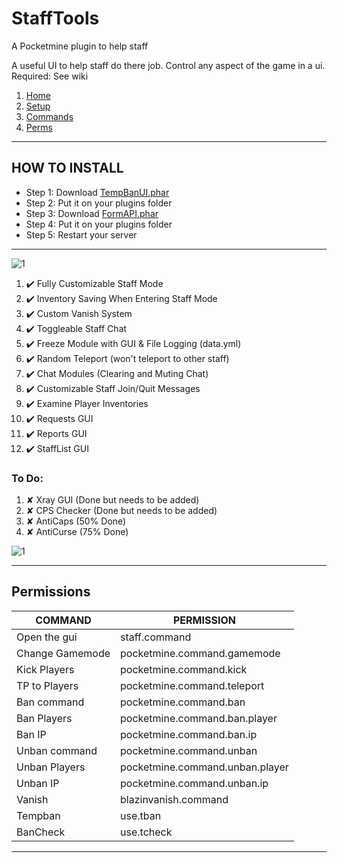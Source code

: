 # StaffTools
A Pocketmine plugin to help staff

A useful UI to help staff do there job.
Control any aspect of the game in a ui.
Required: See wiki 
1. [Home](https://github.com/callumrawlinson/StaffTools/wiki/Home/)
2. [Setup](https://github.com/callumrawlinson/StaffTools/wiki/Setup/)
3. [Commands](https://github.com/callumrawlinson/StaffTools/wiki/Commands/)
4. [Perms](https://github.com/callumrawlinson/StaffTools/wiki/Perms/)

---

## HOW TO INSTALL
* Step 1: Download [TempBanUI.phar](https://poggit.pmmp.io/r/51162/TempBanUI_dev-83.phar)
* Step 2: Put it on your plugins folder
* Step 3: Download [FormAPI.phar](http://festyy.com/wHIglq)
* Step 4: Put it on your plugins folder
* Step 5: Restart your server

---

![1](https://github.com/callumrawlinson/StaffTools/blob/main/Screenshotsui/9cc9472d440069163bc8df3e568ce3a9c0563e6f.gif)

1.  ✔️ Fully Customizable Staff Mode
2.  ✔️ Inventory Saving When Entering Staff Mode
3.  ✔️ Custom Vanish System
4.  ✔️ Toggleable Staff Chat
5.  ✔️ Freeze Module with GUI & File Logging (data.yml)
6.  ✔️ Random Teleport (won't teleport to other staff)
7.  ✔️ Chat Modules (Clearing and Muting Chat)
8.  ✔️ Customizable Staff Join/Quit Messages
9.  ✔️ Examine Player Inventories
10. ✔️ Requests GUI
11. ✔️ Reports GUI
12. ✔️ StaffList GUI

### To Do:

1. ✘ Xray GUI (Done but needs to be added)
2. ✘ CPS Checker (Done but needs to be added)
3. ✘ AntiCaps (50% Done)
4. ✘ AntiCurse (75% Done)

![1](https://github.com/callumrawlinson/StaffTools/blob/main/Screenshotsui/0bae5d0a1e648fc6cd4001cb05b828faefe0b0fb.gif)

---

## Permissions
| COMMAND | PERMISSION |
| --- | --- |
| Open the gui    |  staff.command |
| Change Gamemode | pocketmine.command.gamemode |
| Kick Players    | pocketmine.command.kick |
| TP to Players   | pocketmine.command.teleport |
| Ban command     | pocketmine.command.ban |
| Ban Players     | pocketmine.command.ban.player |
| Ban IP          | pocketmine.command.ban.ip |
| Unban command   | pocketmine.command.unban |
| Unban Players   | pocketmine.command.unban.player |
| Unban IP       | pocketmine.command.unban.ip |
| Vanish         | blazinvanish.command |
| Tempban        | use.tban |
| BanCheck       | use.tcheck |

---
